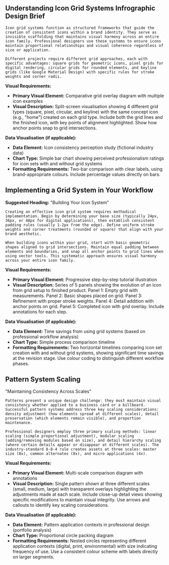 ## Understanding Icon Grid Systems Infrographic Design Brief

```
Icon grid systems function as structured frameworks that guide the creation of consistent icons within a brand identity. They serve as invisible scaffolding that maintains visual harmony across an entire icon family. Professional designers use these systems to ensure icons maintain proportional relationships and visual coherence regardless of size or application.

Different projects require different grid approaches, each with specific advantages: square grids for geometric icons, pixel grids for digital rendering, circular grids for rounded elements, and keyline grids (like Google Material Design) with specific rules for stroke weights and corner radii.
```

**Visual Requirements:**

- **Primary Visual Element:** Comparative grid overlay diagram with multiple icon examples
- **Visual Description:** Split-screen visualisation showing 4 different grid types (square, pixel, circular, and keyline) with the same concept icon (e.g., "home") created on each grid type. Include both the grid lines and the finished icon, with key points of alignment highlighted. Show how anchor points snap to grid intersections.

**Data Visualisation (if applicable):**

- **Data Element:** Icon consistency perception study (fictional industry data)
- **Chart Type:** Simple bar chart showing perceived professionalism ratings for icon sets with and without grid systems
- **Formatting Requirements:** Two-bar comparison with clear labels, using brand-appropriate colours. Include percentage values directly on bars.

## Implementing a Grid System in Your Workflow

**Suggested Heading:** "Building Your Icon System"

```
Creating an effective icon grid system requires methodical implementation. Begin by determining your base size (typically 24px, 36px, or 48px for digital applications), then establish consistent padding rules (usually 1-2px from the edge). Define uniform stroke weights and corner treatments (rounded or square) that align with your brand aesthetic.

When building icons within your grid, start with basic geometric shapes aligned to grid intersections. Maintain equal padding between elements and boundaries, and snap all anchor points to grid lines when using vector tools. This systematic approach ensures visual harmony across your entire icon family.
```

**Visual Requirements:**

- **Primary Visual Element:** Progressive step-by-step tutorial illustration
- **Visual Description:** Series of 5 panels showing the evolution of an icon from grid setup to finished product. Panel 1: Empty grid with measurements. Panel 2: Basic shapes placed on grid. Panel 3: Refinement with proper stroke weights. Panel 4: Detail addition with anchor points on grid. Panel 5: Completed icon with grid overlay. Include annotations for each step.

**Data Visualisation (if applicable):**

- **Data Element:** Time savings from using grid systems (based on professional workflow analysis)
- **Chart Type:** Simple process comparison timeline
- **Formatting Requirements:** Two horizontal timelines comparing icon set creation with and without grid systems, showing significant time savings at the revision stage. Use colour coding to distinguish different workflow phases.


## Pattern System Scaling

"Maintaining Consistency Across Scales"

```
Patterns present a unique design challenge: they must maintain visual consistency whether applied to a business card or a billboard. Successful pattern systems address three key scaling considerations: density adjustment (how elements spread at different scales), detail preservation (which elements remain visible), and proportion maintenance.

Professional designers employ three primary scaling methods: linear scaling (simple proportional adjustment), modular scaling (adding/removing modules based on size), and detail hierarchy scaling (where certain details appear or disappear at different scales). The industry-standard 8-8-4 rule creates assets at three scales: master size (8x), common alternates (8x), and micro applications (4x).
```

**Visual Requirements:**

- **Primary Visual Element:** Multi-scale comparison diagram with annotations
- **Visual Description:** Single pattern shown at three different scales (small, medium, large) with transparent overlays highlighting the adjustments made at each scale. Include close-up detail views showing specific modifications to maintain visual integrity. Use arrows and callouts to identify key scaling considerations.

**Data Visualisation (if applicable):**

- **Data Element:** Pattern application contexts in professional design (portfolio analysis)
- **Chart Type:** Proportional circle packing diagram
- **Formatting Requirements:** Nested circles representing different application contexts (digital, print, environmental) with size indicating frequency of use. Use a consistent colour scheme with labels directly on larger segments.
